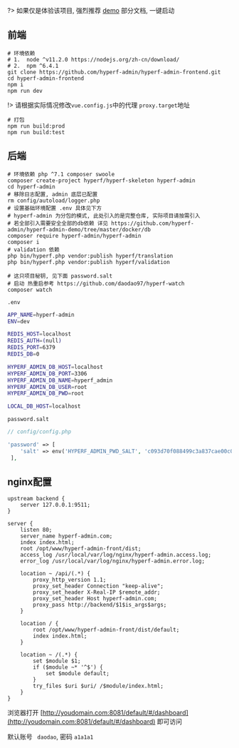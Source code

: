 ?> 如果仅是体验该项目, 强烈推荐 [demo](https://hyperf-admin.github.io/hyperf-admin/#/guide/demo) 部分文档, 一键启动

## 前端

```shell
# 环境依赖
# 1.  node ^v11.2.0 https://nodejs.org/zh-cn/download/
# 2.  npm ^6.4.1
git clone https://github.com/hyperf-admin/hyperf-admin-frontend.git
cd hyperf-admin-frontend
npm i
npm run dev
```

!> 请根据实际情况修改`vue.config.js`中的代理 `proxy.target`地址

```shell
# 打包
npm run build:prod
npm run build:test
```

## 后端

```shell
# 环境依赖 php ^7.1 composer swoole 
composer create-project hyperf/hyperf-skeleton hyperf-admin
cd hyperf-admin
# 移除日志配置, admin 底层已配置
rm config/autoload/logger.php
# 设置基础环境配置 .env 具体见下方
# hyperf-admin 为分包的模式, 此处引入的是完整仓库, 实际项目请按需引入
# 若全部引入需要安全全部的db依赖 详见 https://github.com/hyperf-admin/hyperf-admin-demo/tree/master/docker/db
composer require hyperf-admin/hyperf-admin
composer i
# validation 依赖
php bin/hyperf.php vendor:publish hyperf/translation
php bin/hyperf.php vendor:publish hyperf/validation

# 这只项目秘钥, 见下面 password.salt
# 启动 热重启参考 https://github.com/daodao97/hyperf-watch
composer watch
```

`.env`
```bash
APP_NAME=hyperf-admin
ENV=dev

REDIS_HOST=localhost
REDIS_AUTH=(null)
REDIS_PORT=6379
REDIS_DB=0

HYPERF_ADMIN_DB_HOST=localhost
HYPERF_ADMIN_DB_PORT=3306
HYPERF_ADMIN_DB_NAME=hyperf_admin
HYPERF_ADMIN_DB_USER=root
HYPERF_ADMIN_DB_PWD=root

LOCAL_DB_HOST=localhost
```

`password.salt`
```php
// config/config.php

'password' => [
    'salt' => env('HYPERF_ADMIN_PWD_SALT', 'c093d70f088499c3a837cae00c042f14'),
 ],

```

## nginx配置

```nginx
upstream backend {
    server 127.0.0.1:9511;
}

server {
    listen 80;
    server_name hyperf-admin.com;
    index index.html;
    root /opt/www/hyperf-admin-front/dist;
    access_log /usr/local/var/log/nginx/hyperf-admin.access.log;
    error_log /usr/local/var/log/nginx/hyperf-admin.error.log;

    location ~ /api/(.*) {
        proxy_http_version 1.1;
        proxy_set_header Connection "keep-alive";
        proxy_set_header X-Real-IP $remote_addr;
        proxy_set_header Host hyperf-admin.com;
        proxy_pass http://backend/$1$is_args$args;
    }

    location / {
        root /opt/www/hyperf-admin-front/dist/default;
        index index.html;
    }

    location ~ /(.*) {
        set $module $1;
        if ($module ~* '^$') {
            set $module default;
        }
        try_files $uri $uri/ /$module/index.html;
    }
}
```

浏览器打开 [http://youdomain.com:8081/default/#/dashboard](http://youdomain.com:8081/default/#/dashboard) 即可访问

默认账号 ` daodao`, 密码 `a1a1a1`

